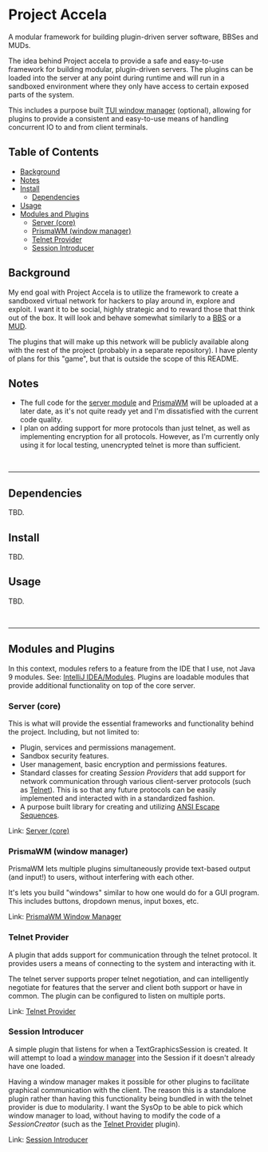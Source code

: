 # Project Accela
A modular framework for building plugin-driven server software, BBSes and MUDs.

The idea behind Project accela to provide a safe and easy-to-use framework for
building modular, plugin-driven servers. The plugins can be loaded into the server at any point during runtime 
and will run in a sandboxed environment where they only have access to certain exposed parts of the system.

This includes a purpose built [TUI window manager](#prismawm-window-manager) (optional),
allowing for plugins to provide a consistent and easy-to-use means of handling concurrent IO to and from client terminals.

## Table of Contents
- [Background](#background)
- [Notes](#notes)
- [Install](#install)
  - [Dependencies](#dependencies)
- [Usage](#usage)
- [Modules and Plugins](#modules-and-plugins)
  - [Server (core)](#server-core)
  - [PrismaWM (window manager)](#prismawm-window-manager)
  - [Telnet Provider](#telnet-provider)
  - [Session Introducer](#session-introducer)

## Background
My end goal with Project Accela is to utilize the framework to create a sandboxed virtual network 
for hackers to play around in, explore and exploit. 
I want it to be social, highly strategic and to reward those that think out of the box.
It will look and behave somewhat similarly to a [BBS][out_bbs] or a [MUD][out_mud].

The plugins that will make up this network will be publicly available along with the rest of the project 
(probably in a separate repository).
I have plenty of plans for this "game", but that is outside the scope of this README.

## Notes
* The full code for the [server module][module_server] and [PrismaWM][plugin_prismawm] will be uploaded at a later date,
as it's not quite ready yet and I'm dissatisfied with the current code quality.
* I plan on adding support for more protocols than just telnet, as well as implementing encryption for all protocols. 
However, as I'm currently only using it for local testing, unencrypted telnet is more than sufficient.

<br>

---

## Dependencies
TBD.

## Install
TBD.

## Usage
TBD.

<br>

---

## Modules and Plugins
In this context, modules refers to a feature from the IDE that I use,
not Java 9 modules. See: [IntelliJ IDEA/Modules][out_intellij_modules].
Plugins are loadable modules that provide additional functionality on top of the core server.

### Server (core)
This is what will provide the essential frameworks and functionality behind the project.
Including, but not limited to:
- Plugin, services and permissions management.
- Sandbox security features.
- User management, basic encryption and permissions features.
- Standard classes for creating *Session Providers* that add support for network communication
through various client-server protocols (such as [Telnet][plugin_telnet]). 
This is so that any future protocols can be easily implemented and interacted with in a standardized fashion.
- A purpose built library for creating and utilizing [ANSI Escape Sequences][out_ansi].

Link: [Server (core)][module_server]

### PrismaWM (window manager)
PrismaWM lets multiple plugins simultaneously provide text-based output (and input!) to users, 
without interfering with each other. 

It's lets you build "windows" similar to how one would do for a GUI program. 
This includes buttons, dropdown menus, input boxes, etc.

Link: [PrismaWM Window Manager][plugin_prismawm]

### Telnet Provider
A plugin that adds support for communication through the telnet protocol.
It provides users a means of connecting to the system and interacting with it.

The telnet server supports proper telnet negotiation, and can intelligently negotiate 
for features that the server and client both support or have in common. 
The plugin can be configured to listen on multiple ports.

Link: [Telnet Provider][plugin_telnet]

### Session Introducer
A simple plugin that listens for when a TextGraphicsSession is created. 
It will attempt to load a [window manager][plugin_prismawm] into the Session if it doesn't already have one loaded.

Having a window manager makes it possible for other plugins to facilitate graphical communication with the client.
The reason this is a standalone plugin rather than having this functionality being bundled in with the telnet provider 
is due to modularity. 
I want the SysOp to be able to pick which window manager to load, 
without having to modify the code of a *SessionCreator* (such as the [Telnet Provider][plugin_telnet] plugin).

Link: [Session Introducer][plugin_session_introducer]

<!-- Links -->
[module_server]: ./server/src "Server/\"Core\""
[library_ansi]: ./server/src/net/accela/ansi "ANSI EscSeq library"
[plugin_prismawm]: ./prismaPlugin/src "PrismaWM"
[plugin_telnet]: ./telnetProviderPlugin/src "Telnet Provider"
[plugin_session_introducer]: ./sessionIntroducerPlugin/src "Session Introducer"

[out_ansi]: https://en.wikipedia.org/wiki/ANSI_escape_code "ANSI Escape Code"
[out_bbs]: https://sv.wikipedia.org/wiki/Bulletin_board_system "Bulletin Board System"
[out_mud]: https://sv.wikipedia.org/wiki/MUD "Multi User Dungeon"
[out_intellij_modules]: https://www.jetbrains.com/help/idea/creating-and-managing-modules.html "Modules"
